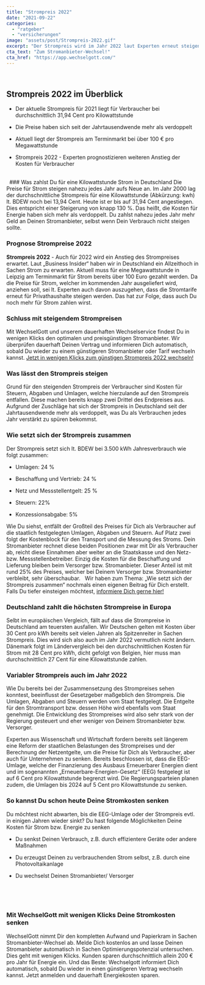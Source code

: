 ```yaml
---
title: "Strompreis 2022"
date: "2021-09-22"
categories: 
  - "ratgeber"
  - "versicherungen"
image: "assets/post/Strompreis-2022.gif"
excerpt: "Der Strompreis wird im Jahr 2022 laut Experten erneut steigen. Was lässt den Strompreis Jahr für Jahr auf ein Allzeithoch klettern? Wo liegt der Strompreis aktuell? Wir verraten Dir alles zum Thema Strompreis und wie Du trotz steigenden Preisen sparen kannst."
cta_text: "Zum Stromanbieter-Wechsel!"
cta_href: "https://app.wechselgott.com/"
---
```



 
## Strompreis 2022 im Überblick 

- Der aktuelle Strompreis für 2021 liegt für Verbraucher bei durchschnittlich 31,94 Cent pro Kilowattstunde 

- Die Preise haben sich seit der Jahrtausendwende mehr als verdoppelt 

- Aktuell liegt der Strompreis am Terminmarkt bei über 100 € pro Megawattstunde 

- Strompreis 2022 - Experten prognostizieren weiteren Anstieg der Kosten für Verbraucher

<br>
 
### Was zahlst Du für eine Kilowattstunde Strom in Deutschland
Die Preise für Strom steigen nahezu jedes Jahr aufs Neue an. Im Jahr 2000 lag der durchschnittliche Strompreis für eine Kilowattstunde (Abkürzung: kwh) lt. BDEW noch bei 13,94 Cent. Heute ist er bis auf 31,94 Cent angestiegen. Dies entspricht einer Steigerung von knapp 130 %. Das heißt, die Kosten für Energie haben sich mehr als verdoppelt. Du zahlst nahezu jedes Jahr mehr Geld an Deinen Stromanbieter, selbst wenn Dein Verbrauch nicht steigen sollte.

### Prognose Strompreise 2022 
**Strompreis 2022** - Auch für 2022 wird ein Anstieg des Strompreises erwartet. Laut „Business Insider“ haben wir in Deutschland ein Allzeithoch in Sachen Strom zu erwarten. Aktuell muss für eine Megawattstunde in Leipzig am Terminmarkt für Strom bereits über 100 Euro gezahlt werden. Da die Preise für Strom, welcher im kommenden Jahr ausgeliefert wird, anziehen soll, sei lt. Experten auch davon auszugehen, dass die Stromtarife erneut für Privathaushalte steigen werden. Das hat zur Folge, dass auch Du noch mehr für Strom zahlen wirst. 

### Schluss mit steigendem Strompreisen
Mit WechselGott und unserem dauerhaften Wechselservice findest Du in wenigen Klicks den optimalen und preisgünstigen Stromanbieter. Wir überprüfen dauerhaft Deinen Vertrag und informieren Dich automatisch, sobald Du wieder zu einem günstigeren Stromanbieter oder Tarif wechseln kannst. 
[Jetzt in wenigen Klicks zum günstigen Strompreis 2022 wechseln!](https://app.wechselgott.com/)

### Was lässt den Strompreis steigen 
Grund für den steigenden Strompreis der Verbraucher sind Kosten für Steuern, Abgaben und Umlagen, welche hierzulande auf den Strompreis entfallen. Diese machen bereits knapp zwei Drittel des Endpreises aus. Aufgrund der Zuschläge hat sich der Strompreis in Deutschland seit der Jahrtausendwende mehr als verdoppelt, was Du als Verbrauchen jedes Jahr verstärkt zu spüren bekommst. 

### Wie setzt sich der Strompreis zusammen 
Der Strompreis setzt sich lt. BDEW bei 3.500 kWh Jahresverbrauch wie folgt zusammen:  

- Umlagen: 24 % 

- Beschaffung und Vertrieb: 24 % 

- Netz und Messstellentgelt: 25 % 

- Steuern: 22% 

- Konzessionsabgabe: 5%


Wie Du siehst, entfällt der Großteil des Preises für Dich als Verbraucher auf die staatlich festgelegten Umlagen, Abgaben und Steuern. Auf Platz zwei folgt der Kostenblock für den Transport und die Messung des Stroms. Dein Stromanbieter rechnet diese beiden Positionen zwar mit Dir als Verbraucher ab, reicht diese Einnahmen aber weiter an die Staatskasse und den Netz- bzw. Messstellenbetreiber. Einzig die Kosten für die Beschaffung und Lieferung bleiben beim Versorger bzw. Stromanbieter. Dieser Anteil ist mit rund 25% des Preises, welcher bei Deinem Versorger bzw. Stromanbieter verbleibt, sehr überschaubar.   Wir haben zum Thema: „Wie setzt sich der Strompreis zusammen“ nochmals einen eigenen Beitrag für Dich erstellt. Falls Du tiefer einsteigen möchtest, [informiere Dich gerne hier!](https://www.wechselgott.com/strompreiszusamensetzung/) 
 
 
### Deutschland zahlt die höchsten Strompreise in Europa 
Selbt im europäischen Vergleich, fällt auf dass die Strompreise in Deutschland am teuersten ausfallen. Wir Deutschen gelten mit Kosten über 30 Cent pro kWh bereits seit vielen Jahren als Spitzenreiter in Sachen Strompreis. Dies wird sich also auch im Jahr 2022 vermutlich nicht ändern. Dänemark folgt im Ländervergleich bei den durchschnittlichen Kosten für Strom mit 28 Cent pro kWh, dicht gefolgt von Belgien, hier muss man durchschnittlich 27 Cent für eine Kilowattstunde zahlen. 

### Variabler Strompreis auch im Jahr 2022 
Wie Du bereits bei der Zusammensetzung des Strompreises sehen konntest, beeinflusst der Gesetzgeber maßgeblich den Strompreis. Die Umlagen, Abgaben und Steuern werden vom Staat festgelegt. Die Entgelte für den Stromtransport bzw. dessen Höhe wird ebenfalls vom Staat genehmigt. Die Entwicklung des Strompreises wird also sehr stark von der Regierung gesteuert und eher weniger von Deinem Stromanbieter bzw. Versorger. 

Experten aus Wissenschaft und Wirtschaft fordern bereits seit längerem eine Reform der staatlichen Belastungen des Strompreises und der Berechnung der Netzentgelte, um die Preise für Dich als Verbraucher, aber auch für Unternehmen zu senken. Bereits beschlossen ist, dass die EEG-Umlage, welche der Finanzierung des Ausbaus Erneuerbarer Energien dient und im sogenannten „Erneuerbare-Energien-Gesetz“ (EEG) festgelegt ist auf 6 Cent pro Kilowattstunde begrenzt wird. Die Regierungsparteien planen zudem, die Umlagen bis 2024 auf 5 Cent pro Kilowattstunde zu senken. 
 
### So kannst Du schon heute Deine Stromkosten senken 
Du möchtest nicht abwarten, bis die EEG-Umlage oder der Strompreis evtl. in einigen Jahren wieder sinkt? Du hast folgende Möglichkeiten Deine Kosten für Strom bzw. Energie zu senken 
 
- Du senkst Deinen Verbrauch, z.B. durch effizientere Geräte oder andere Maßnahmen 

- Du erzeugst Deinen zu verbrauchenden Strom selbst, z.B. durch eine Photovoltaikanlage 

- Du wechselst Deinen Stromanbieter/ Versorger 
<br>

 
### Mit WechselGott mit wenigen Klicks Deine Stromkosten senken 
WechselGott nimmt Dir den kompletten Aufwand und Papierkram in Sachen Stromanbieter-Wechsel ab. Melde Dich kostenlos an und lasse Deinen Stromanbieter automatisch in Sachen Optimierungspotenzial untersuchen. Dies geht mit wenigen Klicks. Kunden sparen durchschnittlich allein 200 € pro Jahr für Energie ein. Und das Beste: Wechselgott informiert Dich automatisch, sobald Du wieder in einen günstigeren Vertrag wechseln kannst. Jetzt anmelden und dauerhaft Energiekosten sparen. 